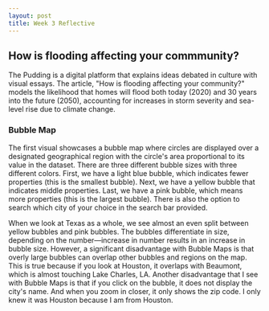 ```yaml
---
layout: post
title: Week 3 Reflective
---
```


## How is flooding affecting your commmunity? 

The Pudding is a digital platform that explains ideas debated in culture with visual essays. The article, "How is flooding affecting your community?" models the likelihood that homes will flood both today (2020) and 30 years into the future (2050), accounting for increases in storm severity and sea-level rise due to climate change.
<br/>

### Bubble Map

The first visual showcases a bubble map where circles are displayed over a designated geographical region with the circle's area proportional to its value in the dataset. There are three different bubble sizes with three different colors. First, we have a light blue bubble, which indicates fewer properties (this is the smallest bubble). Next, we have a yellow bubble that indicates middle properties. Last, we have a pink bubble, which means more properties (this is the largest bubble). There is also the option to search which city of your choice in the search bar provided.
<br/>
 
When we look at Texas as a whole, we see almost an even split between yellow bubbles and pink bubbles. The bubbles differentiate in size, depending on the number—increase in number results in an increase in bubble size. However, a significant disadvantage with Bubble Maps is that overly large bubbles can overlap other bubbles and regions on the map. This is true because if you look at Houston, it overlaps with Beaumont, which is almost touching Lake Charles, LA. Another disadvantage that I see with Bubble Maps is that if you click on the bubble, it does not display the city's name. And when you zoom in closer, it only shows the zip code. I only knew it was Houston because I am from Houston. 
<br/>
